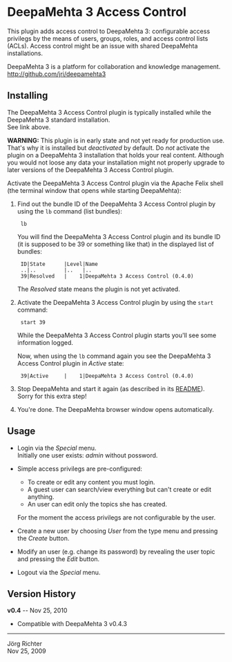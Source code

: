 
DeepaMehta 3 Access Control
===========================

This plugin adds access control to DeepaMehta 3: configurable access privilegs by the means of users, groups, roles, and access control lists (ACLs). Access control might be an issue with shared DeepaMehta installations.

DeepaMehta 3 is a platform for collaboration and knowledge management.  
<http://github.com/jri/deepamehta3>


Installing
----------

The DeepaMehta 3 Access Control plugin is typically installed while the DeepaMehta 3 standard installation.  
See link above.

**WARNING:** This plugin is in early state and not yet ready for production use. That's why it is installed but *deactivated* by default. Do *not* activate the plugin on a DeepaMehta 3 installation that holds your real content. Although you would not loose any data your installation might not properly upgrade to later versions of the DeepaMehta 3 Access Control plugin.

Activate the DeepaMehta 3 Access Control plugin via the Apache Felix shell (the terminal window that opens while starting DeepaMehta):

1. Find out the bundle ID of the DeepaMehta 3 Access Control plugin by using the `lb` command (list bundles):

        lb

   You will find the DeepaMehta 3 Access Control plugin and its bundle ID (it is supposed to be 39 or something like that) in the displayed list of bundles:

        ID|State      |Level|Name
        ..|..         |..   |..
        39|Resolved   |    1|DeepaMehta 3 Access Control (0.4.0)

   The *Resolved* state means the plugin is not yet activated.

2. Activate the DeepaMehta 3 Access Control plugin by using the `start` command:

        start 39 

   While the DeepaMehta 3 Access Control plugin starts you'll see some information logged.

   Now, when using the `lb` command again you see the DeepaMehta 3 Access Control plugin in *Active* state:

        39|Active     |    1|DeepaMehta 3 Access Control (0.4.0)

3. Stop DeepaMehta and start it again (as described in its [README](http://github.com/jri/deepamehta3)).  
   Sorry for this extra step!

4. You're done. The DeepaMehta browser window opens automatically.


Usage
-----

* Login via the *Special* menu.  
  Initially one user exists: *admin* without possword.

* Simple access privilegs are pre-configured:
  * To create or edit any content you must login.
  * A guest user can search/view everything but can't create or edit anything.
  * An user can edit only the topics she has created.

  For the moment the access privilegs are not configurable by the user.

* Create a new user by choosing *User* from the type menu and pressing the *Create* button.  

* Modify an user (e.g. change its password) by revealing the user topic and pressing the *Edit* button.

* Logout via the *Special* menu.


Version History
---------------

**v0.4** -- Nov 25, 2010

* Compatible with DeepaMehta 3 v0.4.3


------------
Jörg Richter  
Nov 25, 2009
